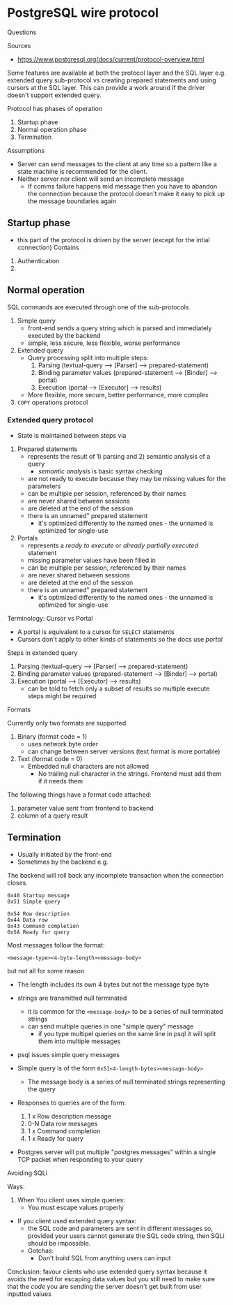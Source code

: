 # PostgreSQL wire protocol

Questions

Sources

* https://www.postgresql.org/docs/current/protocol-overview.html

Some features are available at both the protocol layer and the SQL layer e.g. extended query sub-protocol vs creating prepared statements and using cursors at the SQL layer. This can provide a work around if the driver doesn't support extended query.

Protocol has phases of operation

1. Startup phase
2. Normal operation phase
3. Termination

Assumptions

* Server can send messages to the client at any time so a pattern like a state machine is recommended for the client.
* Neither server nor client will send an incomplete message
    * If comms failure happens mid message then you have to abandon the connection because the protocol doesn't make it easy to pick up the message boundaries again

## Startup phase

* this part of the protocol is driven by the server (except for the intial connection)
Contains

1. Authentication
2.

## Normal operation

SQL commands are executed through one of the sub-protocols

1. Simple query
    * front-end sends a query string which is parsed and immediately executed by the backend
    * simple, less secure, less flexible, worse performance
2. Extended query
    * Query processing split into multiple steps:
        1. Parsing (textual-query --> [Parser] --> prepared-statement)
        2. Binding parameter values (prepared-statement --> [Binder] --> portal)
        3. Execution (portal --> [Executor] --> results)
    * More flexible, more secure, better performance, more complex
3. `COPY` operations protocol

### Extended query protocol

* State is maintained between steps via

1. Prepared statements
    * represents the result of 1) parsing and 2) semantic analysis of a query
        * _semantic analysis_ is basic syntax checking
    * are not ready to execute because they may be missing values for the parameters
    * can be multiple per session, referenced by their names
    * are never shared between sessions
    * are deleted at the end of the session
    * there is an unnamed" prepared statement
        * it's optimized differently to the named ones - the unnamed is optimized for single-use
2. Portals
    * represents a _ready to execute_ or _already partially executed_ statement
    * missing parameter values have been filled in
    * can be multiple per session, referenced by their names
    * are never shared between sessions
    * are deleted at the end of the session
    * there is an unnamed" prepared statement
        * it's optimized differently to the named ones - the unnamed is optimized for single-use

Terminology: Cursor vs Portal

* A portal is equivalent to a cursor for `SELECT` statements
* Cursors don't apply to other kinds of statements so the docs use _portal_

Steps in extended query
1. Parsing (textual-query --> [Parser] --> prepared-statement)
2. Binding parameter values (prepared-statement --> [Binder] --> portal)
3. Execution (portal --> [Executor] --> results)
    * can be told to fetch only a subset of results so multiple execute steps might be required

Formats

Currently only two formats are supported

1. Binary (format code = 1)
    * uses network byte order
    * can change between server versions (text format is more portable)
2. Text (format code = 0)
    * Embedded null characters are not allowed
        * No trailing null character in the strings. Frontend must add them if it needs them

The following things have a format code attached:

1. parameter value sent from frontend to backend
2. column of a query result

## Termination

* Usually initiated by the front-end
* Sometimes by the backend e.g.

The backend will roll back any incomplete transaction when the connection closes.

```
0x40 Startup message
0x51 Simple query

0x54 Row description
0x44 Data row
0x43 Command completion
0x5A Ready for query
```

Most messages follow the format:

    <message-type><4-byte-length><message-body>

but not all for some reason


* The length includes its own 4 bytes but not the message type byte
* strings are transmitted null terminated
    * it is common for the `<message-body>` to be a series of null terminated strings
    * can send multiple queries in one "simple query" message
        * if you type multipel queries on the same line in psql it will split them into multiple messages
* psql issues simple query messages

* Simple query is of the form `0x51<4-length-bytes><message-body>`
    * The message body is a series of null terminated strings representing the query
* Responses to queries are of the form:
    1. 1 x Row description message
    2. 0-N Data row messages
    3. 1 x Command completion
    4. 1 x Ready for query
* Postgres server will put multiple "postgres messages" within a single TCP packet when responding to your query


Avoiding SQLi


Ways:

1. When You client uses simple queries:
    * You must escape values properly
* If you client used extended query syntax:
    * the SQL code and parameters are sent in different messages so, provided your users cannot generate the SQL code string, then SQLi should be impossible.
    * Gotchas:
        * Don't build SQL from anything users can input


Conclusion: favour clients who use extended query syntax because it avoids the need for escaping data values but you still need to make sure that the _code_ you are sending the server doesn't get built from user inputted values
